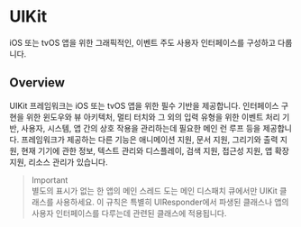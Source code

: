 # UIKit

iOS 또는 tvOS 앱을 위한 그래픽적인, 이벤트 주도 사용자 인터페이스를 구성하고 다룹니다. 

## Overview

UIKit 프레임워크는 iOS 또는 tvOS 앱을 위한 필수 기반을 제공합니다. 인터페이스 구현을 위한 윈도우와 뷰 아키텍처, 멀티 터치와 그 외의 입력 유형을 위한 이벤트 처리 기반, 사용자, 시스템, 앱 간의 상호 작용을 관리하는데 필요한 메인 런 루프 등을 제공합니다. 프레임워크가 제공하는 다른 기능은 애니메이션 지원, 문서 지원, 그리기와 출력 지원, 현재 기기에 관한 정보, 텍스트 관리와 디스플레이, 검색 지원, 접근성 지원, 앱 확장 지원, 리소스 관리가 있습니다.

> Important  
> 별도의 표시가 없는 한 앱의 메인 스레드 도는 메인 디스패치 큐에서만 UIKit 클래스를 사용하세요. 이 규칙은 특별히 UIResponder에서 파생된 클래스나 앱의 사용자 인터페이스를 다루는데 관련된 클래스에 적용됩니다.